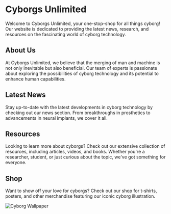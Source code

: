<!--font:Poppins-->

# Cyborgs Unlimited

Welcome to Cyborgs Unlimited, your one-stop-shop for all things cyborg! Our website is dedicated to providing the latest news, research, and resources on the fascinating world of cyborg technology.

## About Us

At Cyborgs Unlimited, we believe that the merging of man and machine is not only inevitable but also beneficial. Our team of experts is passionate about exploring the possibilities of cyborg technology and its potential to enhance human capabilities.

## Latest News

Stay up-to-date with the latest developments in cyborg technology by checking out our news section. From breakthroughs in prosthetics to advancements in neural implants, we cover it all.

## Resources

Looking to learn more about cyborgs? Check out our extensive collection of resources, including articles, videos, and books. Whether you're a researcher, student, or just curious about the topic, we've got something for everyone.

## Shop

Want to show off your love for cyborgs? Check out our shop for t-shirts, posters, and other merchandise featuring our iconic cyborg illustration. 

![Cyborg Wallpaper](https://example.com/cyborg-wallpaper.jpg)

<!--

Write me markdown content of website with wallpaper:

"An illustration of a cyborg with a metallic body and glowing eyes"

The header of the page should not be copy of the text but rather a real content of the website which is using this wallpaper.


---


# Cyborgs Unlimited

Welcome to Cyborgs Unlimited, your one-stop-shop for all things cyborg! Our website is dedicated to providing the latest news, research, and resources on the fascinating world of cyborg technology.

## About Us

At Cyborgs Unlimited, we believe that the merging of man and machine is not only inevitable but also beneficial. Our team of experts is passionate about exploring the possibilities of cyborg technology and its potential to enhance human capabilities.

## Latest News

Stay up-to-date with the latest developments in cyborg technology by checking out our news section. From breakthroughs in prosthetics to advancements in neural implants, we cover it all.

## Resources

Looking to learn more about cyborgs? Check out our extensive collection of resources, including articles, videos, and books. Whether you're a researcher, student, or just curious about the topic, we've got something for everyone.

## Shop

Want to show off your love for cyborgs? Check out our shop for t-shirts, posters, and other merchandise featuring our iconic cyborg illustration. 

![Cyborg Wallpaper](https://example.com/cyborg-wallpaper.jpg)


---


Write me a Google font which is best fitting for the website.

Pick from the list:
- Great Vibes
- Playfair Display
- Exo 2
- Futura
- Lobster
- Barlow Condensed
- Inter
- Lato
- Roboto
- Open Sans
- Alegreya
- IBM Plex Sans
- Poppins
- Orbitron
- Montserrat
- Dancing Script
- Raleway


Write just the font name nothing else.


---


Poppins

-->
